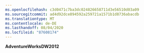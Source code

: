 ```yaml
---
ms.openlocfilehash: c3d0471c7ba3dc024826658711d3e56510d03a09
ms.sourcegitcommit: ad4d92dce894592a259721a1571b1d8736abacdb
ms.translationtype: MT
ms.contentlocale: de-DE
ms.lasthandoff: 08/04/2020
ms.locfileid: "87608174"
---
```

**AdventureWorksDW2012**
